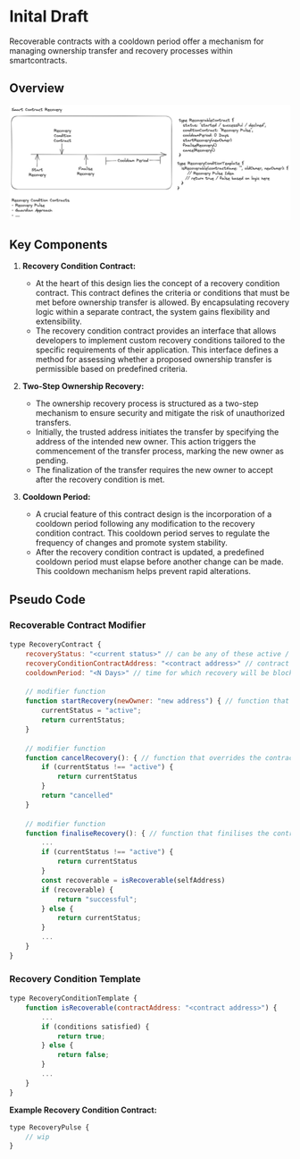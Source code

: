 # Inital Draft

Recoverable contracts with a cooldown period offer a mechanism for managing ownership transfer and recovery processes within smartcontracts.

## Overview

![Overview](https://github.com/RecoveryPulse/smartcontracts/blob/c2a375e02ab4253890cfb1564be7fd3218dad51d/docs/Overview.png)

## Key Components

1. **Recovery Condition Contract:**
    - At the heart of this design lies the concept of a recovery condition contract. This contract defines the criteria or conditions that must be met before ownership transfer is allowed. By encapsulating recovery logic within a separate contract, the system gains flexibility and extensibility.
    - The recovery condition contract provides an interface that allows developers to implement custom recovery conditions tailored to the specific requirements of their application. This interface defines a method for assessing whether a proposed ownership transfer is permissible based on predefined criteria.

2. **Two-Step Ownership Recovery:**
    - The ownership recovery process is structured as a two-step mechanism to ensure security and mitigate the risk of unauthorized transfers. 
    - Initially, the trusted address initiates the transfer by specifying the address of the intended new owner. This action triggers the commencement of the transfer process, marking the new owner as pending.
    - The finalization of the transfer requires the new owner to accept after the recovery condition is met.

3. **Cooldown Period:**
    - A crucial feature of this contract design is the incorporation of a cooldown period following any modification to the recovery condition contract. This cooldown period serves to regulate the frequency of changes and promote system stability.
    - After the recovery condition contract is updated, a predefined cooldown period must elapse before another change can be made. This cooldown mechanism helps prevent rapid alterations.


## Pseudo Code

### Recoverable Contract Modifier

```javascript
type RecoveryContract {
    recoveryStatus: "<current status>" // can be any of these active / successful / cancelled / inactive
    recoveryConditionContractAddress: "<contract address>" // contract address of the recovery condition contract
    cooldownPeriod: "<N Days>" // time for which recovery will be blocked after the last status change

    // modifier function
    function startRecovery(newOwner: "new address") { // function that triggers/activated the contract recovery
        currentStatus = "active";
        return currentStatus;
    }

    // modifier function
    function cancelRecovery(): { // function that overrides the contract recovery
        if (currentStatus !== "active") {
            return currentStatus
        }
        return "cancelled"
    } 

    // modifier function
    function finaliseRecovery(): { // function that finilises the contract recovery after the recovery condition is met
        ...
        if (currentStatus !== "active") {
            return currentStatus
        }
        const recoverable = isRecoverable(selfAddress)
        if (recoverable) {
            return "successful";
        } else {
            return currentStatus;
        }
        ...
    }
}
```

### Recovery Condition Template

```javascript
type RecoveryConditionTemplate {
    function isRecoverable(contractAddress: "<contract address>") {
        ...
        if (conditions satisfied) {
            return true;
        } else {
            return false;
        }
        ...
    }
}
```

**Example Recovery Condition Contract:**

```javascript
type RecoveryPulse {
    // wip
}
```
